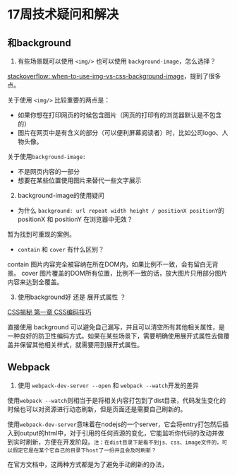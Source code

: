# 17周技术疑问和解决


## <img/>和background

1. 有些场景既可以使用 `<img/>` 也可以使用 `background-image`，怎么选择？


[stackoverflow: when-to-use-img-vs-css-background-image](https://stackoverflow.com/questions/492809/when-to-use-img-vs-css-background-image)，提到了很多点。

关于使用 `<img/>` 比较重要的两点是：

- 如果你想在打印网页的时候包含图片（网页的打印有的浏览器默认是不包含 <img/> 的）
- 图片在网页中是有含义的部分（可以便利屏幕阅读者）时，比如公司logo、人物头像。

关于使用`background-image:` 

- 不是网页内容的一部分
- 想要在某些位置使用图片来替代一些文字展示

2. background-image的使用疑问

- 为什么 `background: url repeat width height / positionX positionY`的 positionX 和 positionY 在浏览器中无效？

暂为找到可重现的案例。

- `contain` 和 `cover` 有什么区别？

contain 图片内容完全被容纳在所在DOM内，如果比例不一致，会有留白无背景。
cover 图片覆盖的DOM所有位置，比例不一致的话，放大图片只用部分图片内容来达到全覆盖。

3. 使用background好 还是 展开式属性 ？

[CSS揭秘 第一章 CSS编码技巧](https://book.douban.com/subject/26745943/)

直接使用 background 可以避免自己漏写，并且可以清空所有其他相关属性，是一种良好的防卫性编码方式。如果在某些场景下，需要明确使用展开式属性去做覆盖并保留其他相关样式，就需要用到展开式属性。


## Webpack

1. 使用 `webpack-dev-server --open` 和 `webpack --watch`开发的差异


使用`webpack --watch`则相当于是将相关内容打包到了dist目录，代码发生变化的时候也可以对资源进行动态刷新，但是页面还是需要自己刷新的。

使用`webpack-dev-server`意味着在nodejs的一个server，它会将entry打包然后插入到output的html中，对于引用的任何资源的变化，它能监听你代码的改动并做到实时刷新，方便在开发阶段。`注：在dist目录下是看不到js、css、image文件的，可以假定它是在某个它自己的目录下host了一份并且会及时刷新？`

在官方文档中，这两种方式都是为了避免手动刷新的办法，





